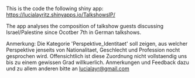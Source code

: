 This is the code the following shiny app: https://lucialayritz.shinyapps.io/TalkshowsIP/

The app analyses the composition of talkshow guests discussing Israel/Palestine since Ocotber 7th in German talkshows.

Anmerkung: Die Kategorie 'Perspektive_Identitaet' soll zeigen, aus welcher Perspektive jenseits von Nationalitaet, Geschlecht und Profession nocht gesprochen wird.
Offensichtlich ist diese Zuordnung nicht vollstaendig uns bis zu einem gewissen Grad willkuerlich. Anmerkungen und Feedback dazu und zu allem anderen bitte an lucialayr@gmail.com
